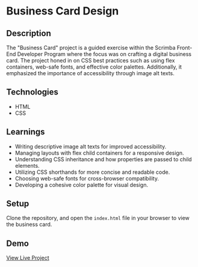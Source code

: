 # Business Card Design

## Description
The "Business Card" project is a guided exercise within the Scrimba Front-End Developer Program where the focus was on crafting a digital business card. The project honed in on CSS best practices such as using flex containers, web-safe fonts, and effective color palettes. Additionally, it emphasized the importance of accessibility through image alt texts.

## Technologies
- HTML
- CSS

## Learnings
- Writing descriptive image alt texts for improved accessibility.
- Managing layouts with flex child containers for a responsive design.
- Understanding CSS inheritance and how properties are passed to child elements.
- Utilizing CSS shorthands for more concise and readable code.
- Choosing web-safe fonts for cross-browser compatibility.
- Developing a cohesive color palette for visual design.

## Setup
Clone the repository, and open the `index.html` file in your browser to view the business card.

## Demo
[View Live Project](https://prismatic-clafoutis-6d6c83.netlify.app/)


